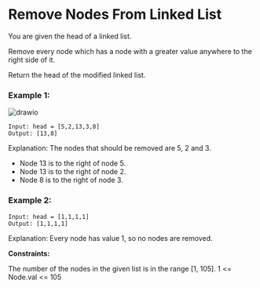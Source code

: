 # Remove Nodes From Linked List

You are given the head of a linked list.

Remove every node which has a node with a greater value anywhere to the right side of it.

Return the head of the modified linked list.

 

### Example 1:
![drawio](https://github.com/bhavana-15/Competitive-Programming/assets/157963061/92c76dbb-ac70-43f0-9291-fb7939bcbf92)

```
Input: head = [5,2,13,3,8]
Output: [13,8]
```
Explanation: The nodes that should be removed are 5, 2 and 3.
- Node 13 is to the right of node 5.
- Node 13 is to the right of node 2.
- Node 8 is to the right of node 3.
### Example 2:

```
Input: head = [1,1,1,1]
Output: [1,1,1,1]
```
Explanation: Every node has value 1, so no nodes are removed.
 

**Constraints:**

The number of the nodes in the given list is in the range [1, 105].
1 <= Node.val <= 105
